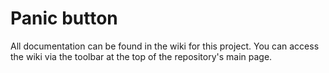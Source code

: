 # Panic button

All documentation can be found in the wiki for this project. You can access the wiki via the toolbar at the top of the repository's main page.
